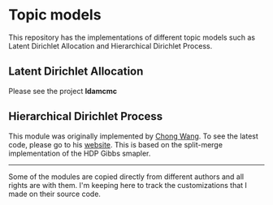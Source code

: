 Topic models
============

This repository has the implementations of different topic models 
such as Latent Dirichlet Allocation and Hierarchical Dirichlet Process.


Latent Dirichlet Allocation
----------------------------------
Please see the project **ldamcmc**





Hierarchical Dirichlet Process
------------------------------
This module was originally implemented by [Chong Wang](http://www.cs.cmu.edu/~chongw).
To see the latest code, please go to his [website](http://www.cs.cmu.edu/~chongw/resource.html). 
This is based on the split-merge implementation of the HDP Gibbs smapler. 





---------------------------------------------

Some of the modules are copied directly from different 
authors and all rights are with them. I'm keeping here to track 
the customizations that I made on their source code.   

